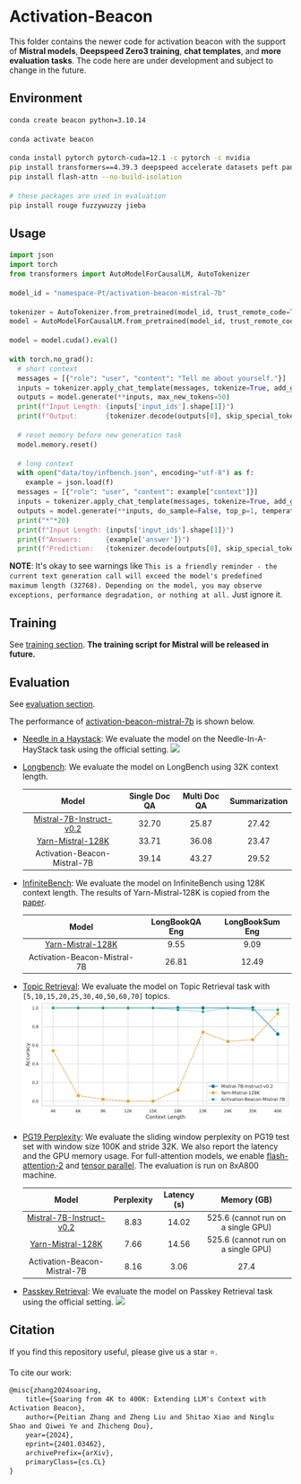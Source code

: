 # Activation-Beacon

This folder contains the newer code for activation beacon with the support of **Mistral models**, **Deepspeed Zero3 training**, **chat templates**, and **more evaluation tasks**. The code here are under development and subject to change in the future.

## Environment
```bash
conda create beacon python=3.10.14

conda activate beacon

conda install pytorch pytorch-cuda=12.1 -c pytorch -c nvidia
pip install transformers==4.39.3 deepspeed accelerate datasets peft pandas seaborn
pip install flash-attn --no-build-isolation

# these packages are used in evaluation
pip install rouge fuzzywuzzy jieba
```

## Usage
```python
import json
import torch
from transformers import AutoModelForCausalLM, AutoTokenizer

model_id = "namespace-Pt/activation-beacon-mistral-7b"

tokenizer = AutoTokenizer.from_pretrained(model_id, trust_remote_code=True)
model = AutoModelForCausalLM.from_pretrained(model_id, trust_remote_code=True, torch_dtype=torch.bfloat16)

model = model.cuda().eval()

with torch.no_grad():
  # short context
  messages = [{"role": "user", "content": "Tell me about yourself."}]
  inputs = tokenizer.apply_chat_template(messages, tokenize=True, add_generation_prompt=True, return_tensors="pt", return_dict=True).to("cuda")
  outputs = model.generate(**inputs, max_new_tokens=50)
  print(f"Input Length: {inputs['input_ids'].shape[1]}")
  print(f"Output:       {tokenizer.decode(outputs[0], skip_special_tokens=True)}")

  # reset memory before new generation task
  model.memory.reset()

  # long context
  with open("data/toy/infbench.json", encoding="utf-8") as f:
    example = json.load(f)
  messages = [{"role": "user", "content": example["context"]}]
  inputs = tokenizer.apply_chat_template(messages, tokenize=True, add_generation_prompt=True, return_tensors="pt", return_dict=True).to("cuda")
  outputs = model.generate(**inputs, do_sample=False, top_p=1, temperature=1, max_new_tokens=20)[:, inputs["input_ids"].shape[1]:]
  print("*"*20)
  print(f"Input Length: {inputs['input_ids'].shape[1]}")
  print(f"Answers:      {example['answer']}")
  print(f"Prediction:   {tokenizer.decode(outputs[0], skip_special_tokens=True)}")
```
**NOTE**: It's okay to see warnings like `This is a friendly reminder - the current text generation call will exceed the model's predefined maximum length (32768). Depending on the model, you may observe exceptions, performance degradation, or nothing at all.` Just ignore it.

## Training
See [training section](./docs/training.md). **The training script for Mistral will be released in future.**

## Evaluation
See [evaluation section](./docs/evaluation.md). 

The performance of [activation-beacon-mistral-7b](https://huggingface.co/namespace-Pt/activation-beacon-mistral-7b) is shown below.

- [Needle in a Haystack](https://github.com/gkamradt/LLMTest_NeedleInAHaystack):
We evaluate the model on the Needle-In-A-HayStack task using the official setting.
<img src="imgs/needle.png"></img>


- [Longbench](https://arxiv.org/abs/2308.14508): We evaluate the model on LongBench using 32K context length.

    |Model|Single Doc QA|Multi Doc QA|Summarization|
    |:-:|:-:|:-:|:-:|
    |[Mistral-7B-Instruct-v0.2](https://huggingface.co/mistralai/Mistral-7B-Instruct-v0.2)|32.70|25.87|27.42|
    |[Yarn-Mistral-128K](https://huggingface.co/NousResearch/Yarn-Mistral-7b-128k)|33.71|36.08|23.47|
    |Activation-Beacon-Mistral-7B|39.14|43.27|29.52|

- [InfiniteBench](https://arxiv.org/pdf/2402.13718.pdf): We evaluate the model on InfiniteBench using 128K context length. The results of Yarn-Mistral-128K is copied from the [paper](https://arxiv.org/pdf/2402.13718.pdf).

    |Model|LongBookQA Eng|LongBookSum Eng|
    |:-:|:-:|:-:|
    |[Yarn-Mistral-128K](https://huggingface.co/NousResearch/Yarn-Mistral-7b-128k)|9.55|9.09|
    |Activation-Beacon-Mistral-7B|26.81|12.49|

- [Topic Retrieval](https://lmsys.org/blog/2023-06-29-longchat/): We evaluate the model on Topic Retrieval task with `[5,10,15,20,25,30,40,50,60,70]` topics.
<img src="imgs/topic.png"></img>

- [PG19 Perplexity](https://arxiv.org/abs/2309.12307): We evaluate the sliding window perplexity on PG19 test set with window size 100K and stride 32K. We also report the latency and the GPU memory usage. For full-attention models, we enable [flash-attention-2](https://github.com/Dao-AILab/flash-attention) and [tensor parallel](https://github.com/BlackSamorez/tensor_parallel). The evaluation is run on 8xA800 machine.

    |Model|Perplexity|Latency (s)|Memory (GB)|
    |:-:|:-:|:-:|:-:|
    |[Mistral-7B-Instruct-v0.2](https://huggingface.co/mistralai/Mistral-7B-Instruct-v0.2)|8.83|14.02|525.6 (cannot run on a single GPU)|
    |[Yarn-Mistral-128K](https://huggingface.co/NousResearch/Yarn-Mistral-7b-128k)|7.66|14.56|525.6 (cannot run on a single GPU)|
    |Activation-Beacon-Mistral-7B|8.16|3.06|27.4|

- [Passkey Retrieval](https://arxiv.org/abs/2309.12307): We evaluate the model on Passkey Retrieval task using the official setting.
<img src="imgs/passkey.png"></img>



## Citation
If you find this repository useful, please give us a star ⭐.

To cite our work:
```
@misc{zhang2024soaring,
    title={Soaring from 4K to 400K: Extending LLM's Context with Activation Beacon}, 
    author={Peitian Zhang and Zheng Liu and Shitao Xiao and Ninglu Shao and Qiwei Ye and Zhicheng Dou},
    year={2024},
    eprint={2401.03462},
    archivePrefix={arXiv},
    primaryClass={cs.CL}
}
```